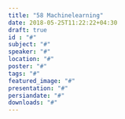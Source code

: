 ```yaml
---
title: "58 Machinelearning"
date: 2018-05-25T11:22:22+04:30
draft: true
id : "#"
subject: "#"
speaker: "#"
location: "#"
poster: "#"
tags: "#"
featured_image: "#"
presentation: "#"
persiandate: "#"
downloads: "#"
---
```

